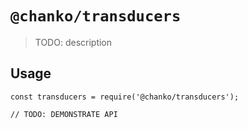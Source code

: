 # `@chanko/transducers`

> TODO: description

## Usage

```
const transducers = require('@chanko/transducers');

// TODO: DEMONSTRATE API
```

